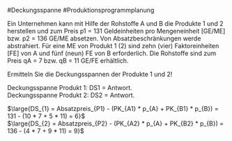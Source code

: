 #Deckungsspanne #Produktionsprogrammplanung

Ein Unternehmen kann mit Hilfe der Rohstoffe A und B die Produkte 1 und 2 herstellen und zum Preis p1 = 131 Geldeinheiten pro Mengeneinheit \[GE/ME\] bzw. p2 = 136 GE/ME absetzen. Von Absatzbeschränkungen werde abstrahiert. Für eine ME von Produkt 1 (2) sind zehn (vier) Faktoreinheiten \[FE\] von A und fünf (neun) FE von B erforderlich. Die Rohstoffe sind zum Preis qA = 7 bzw. qB = 11 GE/FE erhältlich.


Ermitteln Sie die Deckungsspannen der Produkte 1 und 2!

Deckungsspanne Produkt 1: DS1 = Antwort.  
Deckungsspanne Produkt 2: DS2 = Antwort.

$\large{DS_{1} = Absatzpreis_{P1} - (PK_{A1} * p_{A} + PK_{B1} * p_{B}) = 131 - (10 * 7 + 5 * 11) = 6}$  
$\large{DS_{2} = Absatzpreis_{P2} - (PK_{A2} * p_{A} + PK_{B2} * p_{B}) = 136 - (4 * 7 + 9 * 11) = 9}$



